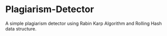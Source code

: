 # Plagiarism-Detector
A simple plagiarism detector using Rabin Karp Algorithm and Rolling Hash data structure.